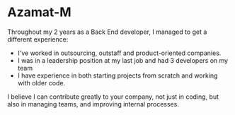 # Azamat-M

Throughout my 2 years as a Back End developer, I managed to get a different experience:

- I've worked in outsourcing, outstaff and product-oriented companies.
- I was in a leadership position at my last job and had 3 developers on my team
- I have experience in both starting projects from scratch and working with older code.

I believe I can contribute greatly to your company, not just in coding, but also in managing teams, and improving internal processes.
